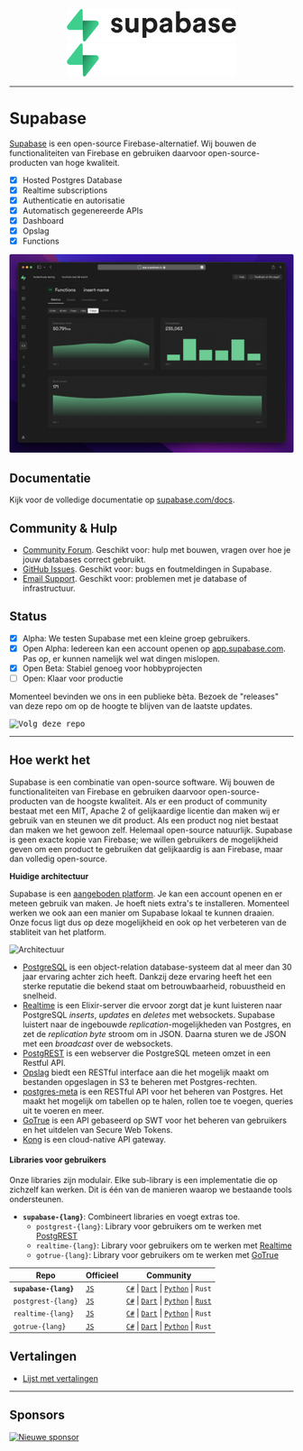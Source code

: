 <p align="center">
<img width="300" src="https://raw.githubusercontent.com/supabase/supabase/master/packages/common/assets/images/supabase-logo-wordmark--light.svg#gh-light-mode-only">
<img width="300" src="https://raw.githubusercontent.com/supabase/supabase/master/packages/common/assets/images/supabase-logo-wordmark--dark.svg#gh-dark-mode-only">
</p>

---

# Supabase

[Supabase](https://supabase.com) is een open-source Firebase-alternatief. Wij bouwen de functionaliteiten van Firebase en gebruiken daarvoor open-source-producten van hoge kwaliteit.

- [x] Hosted Postgres Database
- [x] Realtime subscriptions
- [x] Authenticatie en autorisatie
- [x] Automatisch gegenereerde APIs
- [x] Dashboard
- [x] Opslag
- [x] Functions

![Supabase Dashboard](https://raw.githubusercontent.com/supabase/supabase/master/apps/www/public/images/github/supabase-dashboard.png)

## Documentatie

Kijk voor de volledige documentatie op [supabase.com/docs](https://supabase.com/docs).

## Community & Hulp

- [Community Forum](https://github.com/supabase/supabase/discussions). Geschikt voor: hulp met bouwen, vragen over hoe je jouw databases correct gebruikt.
- [GitHub Issues](https://github.com/supabase/supabase/issues). Geschikt voor: bugs en foutmeldingen in Supabase.
- [Email Support](https://supabase.com/docs/support#business-support). Geschikt voor: problemen met je database of infrastructuur.

## Status

- [x] Alpha: We testen Supabase met een kleine groep gebruikers.
- [x] Open Alpha: Iedereen kan een account openen op [app.supabase.com](https://app.supabase.com). Pas op, er kunnen namelijk wel wat dingen mislopen.
- [x] Open Beta: Stabiel genoeg voor hobbyprojecten
- [ ] Open: Klaar voor productie

Momenteel bevinden we ons in een publieke bèta. Bezoek de "releases" van deze repo om op de hoogte te blijven van de laatste updates.

<kbd><img src="https://gitcdn.link/repo/supabase/supabase/master/web/static/watch-repo.gif" alt="Volg deze repo"/></kbd>

---

## Hoe werkt het

Supabase is een combinatie van open-source software. Wij bouwen de functionaliteiten van Firebase en gebruiken daarvoor open-source-producten van de hoogste kwaliteit. Als er een product of community bestaat met een MIT, Apache 2 of gelijkaardige licentie dan maken wij er gebruik van en steunen we dit product. Als een product nog niet bestaat dan maken we het gewoon zelf. Helemaal open-source natuurlijk. Supabase is geen exacte kopie van Firebase; we willen gebruikers de mogelijkheid geven om een product te gebruiken dat gelijkaardig is aan Firebase, maar dan volledig open-source.

**Huidige architectuur**

Supabase is een [aangeboden platform](https://app.supabase.com). Je kan een account openen en er meteen gebruik van maken. Je hoeft niets extra's te installeren. Momenteel werken we ook aan een manier om Supabase lokaal te kunnen draaien. Onze focus ligt dus op deze mogelijkheid en ook op het verbeteren van de stabliteit van het platform.

![Architectuur](https://supabase.com/docs/assets/images/supabase-architecture-9050a7317e9ec7efb7807f5194122e48.png)

- [PostgreSQL](https://www.postgresql.org/) is een object-relation database-systeem dat al meer dan 30 jaar ervaring achter zich heeft. Dankzij deze ervaring heeft het een sterke reputatie die bekend staat om betrouwbaarheid, robuustheid en snelheid.
- [Realtime](https://github.com/supabase/realtime) is een Elixir-server die ervoor zorgt dat je kunt luisteren naar PostgreSQL _inserts_, _updates_ en _deletes_ met websockets. Supabase luistert naar de ingebouwde _replication_-mogelijkheden van Postgres, en zet de _replication byte_ stroom om in JSON. Daarna sturen we de JSON met een _broadcast_ over de websockets.
- [PostgREST](http://postgrest.org/) is een webserver die PostgreSQL meteen omzet in een Restful API.
- [Opslag](https://github.com/supabase/storage-api) biedt een RESTful interface aan die het mogelijk maakt om bestanden opgeslagen in S3 te beheren met Postgres-rechten.
- [postgres-meta](https://github.com/supabase/postgres-meta) is een RESTful API voor het beheren van Postgres. Het maakt het mogelijk om tabellen op te halen, rollen toe te voegen, queries uit te voeren en meer.
- [GoTrue](https://github.com/netlify/gotrue) is een API gebaseerd op SWT voor het beheren van gebruikers en het uitdelen van Secure Web Tokens.
- [Kong](https://github.com/Kong/kong) is een cloud-native API gateway.

#### Libraries voor gebruikers

Onze libraries zijn modulair. Elke sub-library is een implementatie die op zichzelf kan werken. Dit is één van de manieren waarop we bestaande tools ondersteunen.

- **`supabase-{lang}`**: Combineert libraries en voegt extras toe.
  - `postgrest-{lang}`: Library voor gebruikers om te werken met [PostgREST](https://github.com/postgrest/postgrest)
  - `realtime-{lang}`: Library voor gebruikers om te werken met [Realtime](https://github.com/supabase/realtime)
  - `gotrue-{lang}`: Library voor gebruikers om te werken met [GoTrue](https://github.com/netlify/gotrue)

| Repo                  | Officieel                                        | Community                                                                                                                                                                                                                  |
| --------------------- | ------------------------------------------------ | -------------------------------------------------------------------------------------------------------------------------------------------------------------------------------------------------------------------------- |
| **`supabase-{lang}`** | [`JS`](https://github.com/supabase/supabase-js)  | [`C#`](https://github.com/supabase/supabase-csharp) \| [`Dart`](https://github.com/supabase/supabase-dart) \| [`Python`](https://github.com/supabase/supabase-py) \| `Rust`                                                |
| `postgrest-{lang}`    | [`JS`](https://github.com/supabase/postgrest-js) | [`C#`](https://github.com/supabase/postgrest-csharp) \| [`Dart`](https://github.com/supabase/postgrest-dart) \| [`Python`](https://github.com/supabase/postgrest-py) \| [`Rust`](https://github.com/supabase/postgrest-rs) |
| `realtime-{lang}`     | [`JS`](https://github.com/supabase/realtime-js)  | [`C#`](https://github.com/supabase/realtime-csharp) \| [`Dart`](https://github.com/supabase/realtime-dart) \| [`Python`](https://github.com/supabase/realtime-py) \| `Rust`                                                |
| `gotrue-{lang}`       | [`JS`](https://github.com/supabase/gotrue-js)    | [`C#`](https://github.com/supabase/gotrue-csharp) \| [`Dart`](https://github.com/supabase/gotrue-dart) \| [`Python`](https://github.com/supabase/gotrue-py) \| `Rust`                                                      |

## Vertalingen

- [Lijst met vertalingen](/i18n/languages.md)

---

## Sponsors

[![Nieuwe sponsor](https://user-images.githubusercontent.com/10214025/90518111-e74bbb00-e198-11ea-8f88-c9e3c1aa4b5b.png)](https://github.com/sponsors/supabase)
